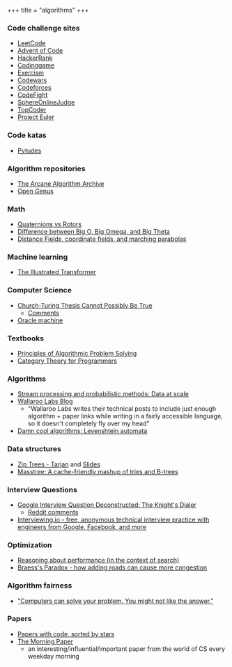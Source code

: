 +++
title = "algorithms"
+++

### Code challenge sites
- [LeetCode](https://leetcode.com/)
- [Advent of Code](https://adventofcode.com/)
- [HackerRank](https://www.hackerrank.com/)
- [Codinggame](https://www.codingame.com/)
- [Exercism](http://exercism.io/)
- [Codewars](https://www.codewars.com/)
- [Codeforces](http://codeforces.com)
- [CodeFight](https://codefights.com/talent)
- [SphereOnlineJudge](http://www.spoj.com/)
- [TopCoder](http://www.topcoder.com/)
- [Project Euler](https://projecteuler.net/)

### Code katas
- [Pytudes](https://github.com/norvig/pytudes)

### Algorithm repositories
- [The Arcane Algorithm Archive](https://www.algorithm-archive.org/)
- [Open Genus](https://github.com/OpenGenus/cosmos)

### Math
- [Quaternions vs Rotors](http://marctenbosch.com/quaternions/)
- [Difference between Big O, Big Omega, and Big Theta](https://www.gotothings.com/linux/difference-between-big-o-omega-and-theta.htm)
- [Distance Fields, coordinate fields, and marching parabolas](https://prideout.net/blog/distance_fields/)

### Machine learning
- [The Illustrated Transformer](http://jalammar.github.io/illustrated-transformer/)

### Computer Science
- [Church-Turing Thesis Cannot Possibly Be True](https://www.microsoft.com/en-us/research/video/church-turing-thesis-cannot-possibly-be-true/)
  - [Comments](https://news.ycombinator.com/item?id=18253994)
- [Oracle machine](https://en.wikipedia.org/wiki/Oracle_machine)

### Textbooks
- [Principles of Algorithmic Problem Solving](https://www.csc.kth.se/~jsannemo/slask/main.pdf)
- [Category Theory for Programmers](https://github.com/hmemcpy/milewski-ctfp-pdf/)

### Algorithms
- [Stream processing and probabilistic methods: Data at scale](https://bravenewgeek.com/stream-processing-and-probabilistic-methods/)
- [Wallaroo Labs Blog](https://blog.wallaroolabs.com/)
  - "Wallaroo Labs writes their technical posts to include just enough algorithm + paper links while writing in a fairly accessible language, so it doesn't completely fly over my head"
- [Damn cool algorithms: Levenshtein automata](http://blog.notdot.net/2010/07/Damn-Cool-Algorithms-Levenshtein-Automata)

### Data structures
- [Zip Trees - Tarjan](https://arxiv.org/pdf/1806.06726.pdf) and [Slides](http://knuth80.elfbrink.se/wp-content/uploads/2018/01/Tarjan_Zip_Trees_Knuth80.pdf)
- [Masstree: A cache-friendly mashup of tries and B-trees](https://www.the-paper-trail.org/post/masstree-paper-notes/)

### Interview Questions
- [Google Interview Question Deconstructed: The Knight's Dialer](https://medium.com/@alexgolec/google-interview-questions-deconstructed-the-knights-dialer-f780d516f029)
  - [Reddit comments](https://www.reddit.com/r/programming/comments/9mhv8a/google_engineer_breaks_down_the_interview/e7euugk/)
- [Interviewing.io - free, anonymous technical interview practice with engineers from Google, Facebook, and more](https://interviewing.io/recordings)

### Optimization
- [Reasoning about performance (in the context of search)](https://www.youtube.com/watch?v=80LKF2qph6I)
- [Braess's Paradox - how adding roads can cause more congestion](https://en.wikipedia.org/wiki/Braess%27s_paradox)

### Algorithm fairness
- ["Computers can solve your problem. You might not like the answer."](https://apps.bostonglobe.com/ideas/graphics/2018/09/equity-machine/)

### Papers
- [Papers with code, sorted by stars](https://github.com/zziz/pwc)
- [The Morning Paper](https://blog.acolyer.org/)
  - an interesting/influential/important paper from the world of CS every weekday morning